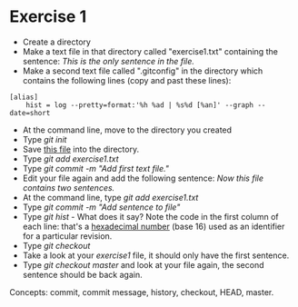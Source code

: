 Exercise 1
==========
   * Create a directory
   * Make a text file in that directory called "exercise1.txt" containing the sentence: *This is
     the only sentence in the file.*
   * Make a second text file called ".gitconfig" in the directory which contains the following lines (copy and past these lines):
   ```
   [alias]
       hist = log --pretty=format:'%h %ad | %s%d [%an]' --graph --date=short
   ```

   * At the command line, move to the directory you created
   * Type *git init*
   * Save [this file](/.gitconfig) into the directory.
   * Type *git add exercise1.txt*
   * Type *git commit -m "Add first text file."*
   * Edit your file again and add the following sentence: *Now this file
     contains two sentences.*
   * At the command line, type *git add exercise1.txt*
   * Type *git commit -m "Add sentence to file"*
   * Type *git hist* - What does it say? Note the code in the first
     column of each line: that's a [hexadecimal
     number](https://en.wikipedia.org/wiki/Hexadecimal) (base 16) used
     as an identifier for a particular revision.
   * Type *git checkout <bottom-most code>*
   * Take a look at your *exercise1* file, it should only have the first
     sentence.
   * Type *git checkout master* and look at your file again, the second
     sentence should be back again.
    
 Concepts: commit, commit message, history, checkout, HEAD, master.
